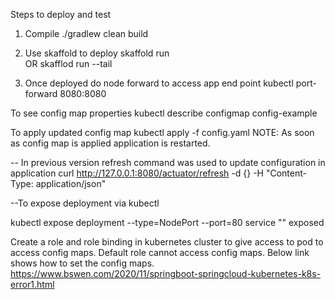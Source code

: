Steps to deploy and test

1) Compile
./gradlew clean build

2) Use skaffold to deploy
skaffold run  
OR
skafflod run --tail

3) Once deployed do node forward to access app end point
kubectl port-forward <pod-name> 8080:8080

To see config map properties
kubectl describe configmap config-example

To apply updated config map
kubectl apply -f config.yaml
NOTE: As soon as config map is applied application is restarted.

-- In previous version refresh command was used to update configuration in application
curl http://127.0.0.1:8080/actuator/refresh -d {} -H "Content-Type: application/json"

--To expose deployment via kubectl

kubectl expose deployment <deployment name> --type=NodePort --port=80
service "<service name>" exposed

Create a role and role binding in kubernetes cluster to give access to pod to access config maps. Default role
cannot access config maps. Below link shows how to set the config maps.
https://www.bswen.com/2020/11/springboot-springcloud-kubernetes-k8s-error1.html

